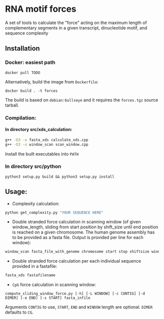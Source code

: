 # RNA motif forces
A set of tools to calculate the "force" acting on the maximum length of complementary segments in a given transcript, dinucleotide motif, and sequence complexity

## Installation

### Docker: easiest path
`docker pull TODO`

Alternatively, build the image from `Dockerfile`:
```
docker build . -t forces
```
The build is based on `debian:bullseye` and it requires the `forces.tgz` source tarball.

### Compilation: 
#### In directory src/xds_calculation:
```bash
g++ -O3 -o fasta_xds calculate_xds.cpp 
g++ -O3 -o window_scan scan_window.cpp
```
Install the built executables into `PATH`
### In directory src/python
```
python3 setup.py build && python3 setup.py install
```

## Usage:

* Complexity calculation:
```bash
python get_complexity.py "YOUR SEQUENCE HERE"
```

* Double stranded force calculation in scanning window (of given window_length, sliding from start position by shift_size until end position is reached on a given  chromosome. The human genome assembly has to be provided as a fasta file. Output is provided per line for each window): 
```bash
window_scan fasta_file_with_genome chromosome start stop shiftsize window_length outputfilename
```

* Double stranded force calculation per each individual sequence provided in a fastafile:
```bash
fasta_xds fastafilename
```

* `CpG` force calculation in scanning window:
```
compute_sliding_window_force.py [-h] [-L WINDOW] [-c CONTIG] [-d DIMER] [-e END] [-s START] fasta_infile
```
Arguments `CONTIG` to use, `START`, `END` and `WINDOW` length are optional. `DIMER` defaults to `CG`.